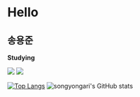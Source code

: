 # Hello

## 송용준

<b> Studying </b>

<span>
<img src="https://img.shields.io/badge/MySQL-4479A1?style=plastic&logo=MySQL&logoColor=white"/>
<img src="https://img.shields.io/badge/python-3776AB?style=plastic&logo=python&logoColor=white"/>
</span>

[![Top Langs](https://github-readme-stats.vercel.app/api/top-langs/?username=songyongari)](https://github.com/songyongari/github-readme-stats)
![songyongari's GitHub stats](https://github-readme-stats.vercel.app/api?username=songyongari&include_all_commits=true&theme=nord&hide_border=true&count_private=true)
